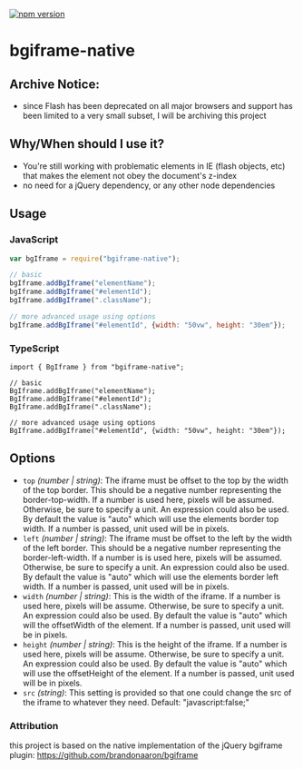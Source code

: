 [![npm version](https://badge.fury.io/js/bgiframe-native.svg)](https://www.npmjs.com/package/bgiframe-native)

# bgiframe-native

## Archive Notice:
* since Flash has been deprecated on all major browsers and support has been limited to a very small subset, I will be archiving this project

## Why/When should I use it?
* You're still working with problematic elements in IE (flash objects, etc) that makes the element not obey the document's z-index
* no need for a jQuery dependency, or any other node dependencies


## Usage

### JavaScript
   ```javascript
   var bgIframe = require("bgiframe-native");
   
   // basic
   bgIframe.addBgIframe("elementName");
   bgIframe.addBgIframe("#elementId");
   bgIframe.addBgIframe(".className");
   
   // more advanced usage using options
   bgIframe.addBgIframe("#elementId", {width: "50vw", height: "30em"});
   
   ```
   
### TypeScript
   ```typecript
   import { BgIframe } from "bgiframe-native";
   
   // basic
   BgIframe.addBgIframe("elementName");
   BgIframe.addBgIframe("#elementId");
   BgIframe.addBgIframe(".className");
   
   // more advanced usage using options
   BgIframe.addBgIframe("#elementId", {width: "50vw", height: "30em"});
   
   ```
## Options

* `top` *(number | string)*: The iframe must be offset to the top by the width of the top border. This should be a negative number representing the border-top-width. If a number is used here, pixels will be assumed. Otherwise, be sure to specify a unit. An expression could also be used. By default the value is "auto" which will use the elements border top width. If a number is passed, unit used will be in pixels.
* `left` *(number | string)*: The iframe must be offset to the left by the width of the left border. This should be a negative number representing the border-left-width. If a number is is used here, pixels will be assumed. Otherwise, be sure to specify a unit. An expression could also be used. By default the value is "auto" which will use the elements border left width. If a number is passed, unit used will be in pixels.
* `width` *(number | string)*: This is the width of the iframe. If a number is used here, pixels will be assume. Otherwise, be sure to specify a unit. An expression could also be used. By default the value is "auto" which will the offsetWidth of the element. If a number is passed, unit used will be in pixels.
* `height` *(number | string)*: This is the height of the iframe. If a number is used here, pixels will be assume. Otherwise, be sure to specify a unit. An expression could also be used. By default the value is "auto" which will use the offsetHeight of the element. If a number is passed, unit used will be in pixels.
* `src` *(string)*: This setting is provided so that one could change  the src of the iframe to whatever they need. Default: "javascript:false;"



### Attribution
this project is based on the native implementation of the jQuery bgiframe plugin: https://github.com/brandonaaron/bgiframe
